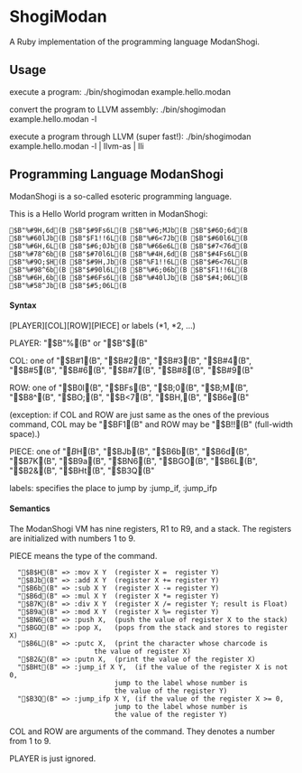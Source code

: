 ShogiModan
==========

A Ruby implementation of the programming language ModanShogi.

Usage
-----

execute a program:
 ./bin/shogimodan example.hello.modan 

convert the program to LLVM assembly: 
 ./bin/shogimodan example.hello.modan -l

execute a program through LLVM (super fast!):
 ./bin/shogimodan example.hello.modan -l | llvm-as | lli

Programming Language ModanShogi
-------------------------------

ModanShogi is a so-called esoteric programming language.

This is a Hello World program written in ModanShogi:

    $B"%#9H,6d(B $B"$#9Fs6L(B $B"%#6;MJb(B $B"$#6O;6d(B $B"%#60lJb(B $B"$F1!!6L(B $B"%#6<7Jb(B $B"$#60l6L(B
    $B"%#6H,6L(B $B"$#6;0Jb(B $B"%#66e6L(B $B"$#7<76d(B $B"%#78^6b(B $B"$#70l6L(B $B"%#4H,6d(B $B"$#4Fs6L(B
    $B"%#9O;$H(B $B"$#9H,Jb(B $B"%F1!!6L(B $B"$#6<76L(B $B"%#98^6b(B $B"$#90l6L(B $B"%#6;06b(B $B"$F1!!6L(B
    $B"%#6H,6b(B $B"$#6Fs6L(B $B"%#40lJb(B $B"$#4;06L(B $B"%#58^Jb(B $B"$#5;06L(B

#### Syntax

  [PLAYER][COL][ROW][PIECE] or labels (*1, *2, ...)

PLAYER: "$B"%(B" or "$B"$(B"

COL: one of "$B#1(B", "$B#2(B", "$B#3(B", "$B#4(B", "$B#5(B", "$B#6(B", "$B#7(B", "$B#8(B", "$B#9(B" 

ROW: one of "$B0l(B", "$BFs(B", "$B;0(B", "$B;M(B", "$B8^(B", "$BO;(B", "$B<7(B", "$BH,(B", "$B6e(B" 

(exception: if COL and ROW are just same as the ones of the previous command, COL may be "$BF1(B" and ROW may be "$B!!(B" (full-width space).)

PIECE: one of "$B$H(B", "$BJb(B", "$B6b(B", "$B6d(B", "$B7K(B", "$B9a(B", "$BN6(B", "$BGO(B", "$B6L(B", "$B2&(B", "$BHt(B", "$B3Q(B"

labels: specifies the place to jump by :jump_if, :jump_ifp

#### Semantics

The ModanShogi VM has nine registers, R1 to R9, and a stack.
The registers are initialized with numbers 1 to 9.

PIECE means the type of the command.

      "$B$H(B" => :mov X Y  (register X =  register Y)
      "$BJb(B" => :add X Y  (register X += register Y)
      "$B6b(B" => :sub X Y  (register X -= register Y)
      "$B6d(B" => :mul X Y  (register X *= register Y)
      "$B7K(B" => :div X Y  (register X /= register Y; result is Float)
      "$B9a(B" => :mod X Y  (register X %= register Y)
      "$BN6(B" => :push X,  (push the value of register X to the stack)
      "$BGO(B" => :pop X,   (pops from the stack and stores to register X)
      "$B6L(B" => :putc X,  (print the character whose charcode is
                         the value of register X)
      "$B2&(B" => :putn X,  (print the value of the register X)
      "$BHt(B" => :jump_if X Y,  (if the value of the register X is not 0,
                              jump to the label whose number is
                              the value of the register Y)
      "$B3Q(B" => :jump_ifp X Y, (if the value of the register X >= 0,
                              jump to the label whose number is
                              the value of the register Y)

COL and ROW are arguments of the command. They denotes a number from 1 to 9.

PLAYER is just ignored.

